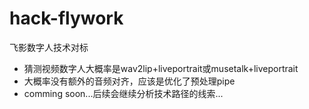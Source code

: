 # hack-flywork
飞影数字人技术对标
* 猜测视频数字人大概率是wav2lip+liveportrait或musetalk+liveportrait
* 大概率没有额外的音频对齐，应该是优化了预处理pipe
* comming soon...后续会继续分析技术路径的线索...
